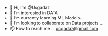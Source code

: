 - 👋 Hi, I’m @Ucgadaz
- 👀 I’m interested in DATA
- 🌱 I’m currently learning ML Models...
- 💞️ I’m looking to collaborate on Data projects ...
- 📫 How to reach me  ... ucgadaz@gmail.com

<!---
Ucgadaz/Ucgadaz is a ✨ special ✨ repository because its `README.md` (this file) appears on your GitHub profile.
You can click the Preview link to take a look at your changes.
--->
